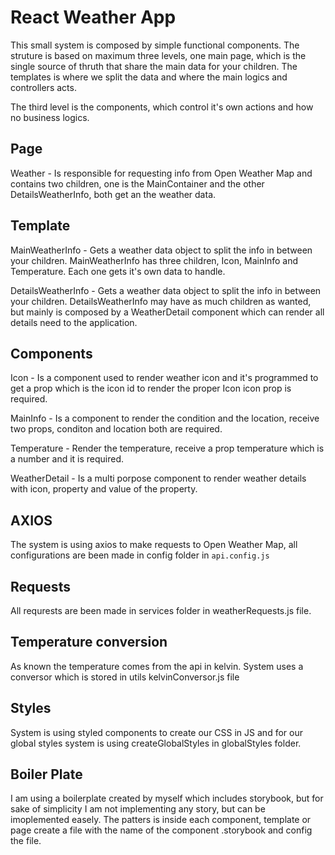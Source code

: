 # React Weather App

This small system is composed by simple functional components.
The struture is based on maximum three levels, one main page, which is the single source of thruth that share the main data for your children. The templates is where we split the data and where the main logics and controllers acts.

The third level is the components, which control it's own actions and how no business logics.

## Page
Weather - Is responsible for requesting info from Open Weather Map and contains two children, one is the MainContainer and the other DetailsWeatherInfo, both get an the weather data.

## Template
MainWeatherInfo - Gets a weather data object to split the info in between your children. MainWeatherInfo has three children, Icon, MainInfo and Temperature. Each one gets it's own data to handle.

DetailsWeatherInfo - Gets a weather data object to split the info in between your children. DetailsWeatherInfo may have as much children as wanted, but mainly is composed by a WeatherDetail component which can render all details need to the application.

## Components
Icon - Is a component used to render weather icon and it's programmed to get a prop which is the icon id to render the proper Icon icon prop is required.

MainInfo - Is a component to render the condition and the location, receive two props, conditon and location both are required.

Temperature - Render the temperature, receive a prop temperature which is a number and it is required.

WeatherDetail - Is a multi porpose component to render weather details with icon, property and value of the property.

## AXIOS
The system is using axios to make requests to Open Weather Map, all configurations are been made in config folder in `api.config.js`

## Requests
All requrests are been made in services folder in weatherRequests.js file.

## Temperature conversion
As known the temperature comes from the api in kelvin. System uses a conversor which is stored in utils kelvinConversor.js file

## Styles
System is using styled components to create our CSS in JS and for our global styles system is using createGlobalStyles in globalStyles folder.

## Boiler Plate
I am using a boilerplate created by myself which includes storybook, but for sake of simplicity I am not implementing any story, but can be imoplemented easely. The patters is inside each component, template or page create a file with the name of the component .storybook and config the file.


